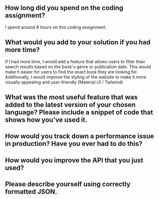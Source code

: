 ## How long did you spend on the coding assignment?

I spend around 8 hours on this coding assignment.

## What would you add to your solution if you had more time?

 If I had more time, I would add a feature that allows users to filter their search results based on the book's genre or publication date. This would make it easier for users to find the exact book they are looking for. Additionally, I would improve the styling of the website to make it more visually appealing and user-friendly (Material UI / Tailwind)

## What was the most useful feature that was added to the latest version of your chosen language? Please include a snippet of code that shows how you've used it.
 
## How would you track down a performance issue in production? Have you ever had to do this?

## How would you improve the API that you just used?

## Please describe yourself using correctly formatted JSON.
